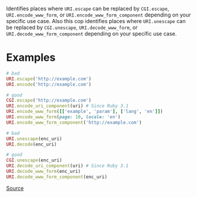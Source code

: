
Identifies places where `URI.escape` can be replaced by
`CGI.escape`, `URI.encode_www_form`, or `URI.encode_www_form_component`
depending on your specific use case.
Also this cop identifies places where `URI.unescape` can be replaced by
`CGI.unescape`, `URI.decode_www_form`,
or `URI.decode_www_form_component` depending on your specific use case.

# Examples

```ruby
# bad
URI.escape('http://example.com')
URI.encode('http://example.com')

# good
CGI.escape('http://example.com')
URI.encode_uri_component(uri) # Since Ruby 3.1
URI.encode_www_form([['example', 'param'], ['lang', 'en']])
URI.encode_www_form(page: 10, locale: 'en')
URI.encode_www_form_component('http://example.com')

# bad
URI.unescape(enc_uri)
URI.decode(enc_uri)

# good
CGI.unescape(enc_uri)
URI.decode_uri_component(uri) # Since Ruby 3.1
URI.decode_www_form(enc_uri)
URI.decode_www_form_component(enc_uri)
```

[Source](http://www.rubydoc.info/gems/rubocop/RuboCop/Cop/Lint/UriEscapeUnescape)
